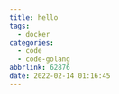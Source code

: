 ```yaml
---
title: hello
tags:
  - docker
categories:
  - code
  - code-golang
abbrlink: 62876
date: 2022-02-14 01:16:45
---
```


<!--more-->